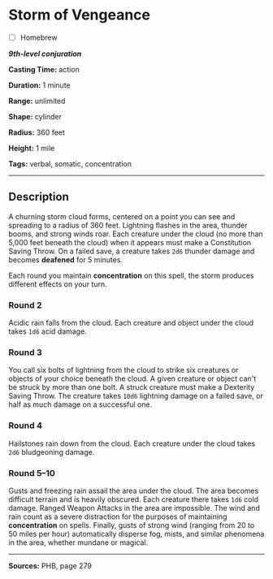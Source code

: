 # Storm of Vengeance

- [ ] Homebrew

***9th-level conjuration***

**Casting Time:** action

**Duration:** 1 minute

**Range:** unlimited

**Shape:** cylinder

**Radius:** 360 feet

**Height:** 1 mile

**Tags:** verbal, somatic, concentration

---

## Description
A churning storm cloud forms, centered on a point you can see and spreading to a radius of 360 feet.
Lightning flashes in the area, thunder booms, and strong winds roar.
Each creature under the cloud (no more than 5,000 feet beneath the cloud) when it appears must make a Constitution Saving Throw.
On a failed save, a creature takes `2d6` thunder damage and becomes **deafened** for 5 minutes.

Each round you maintain **concentration** on this spell, the storm produces different effects on your turn.

### Round 2
Acidic rain falls from the cloud.
Each creature and object under the cloud takes `1d6` acid damage.

### Round 3
You call six bolts of lightning from the cloud to strike six creatures or objects of your choice beneath the cloud.
A given creature or object can't be struck by more than one bolt.
A struck creature must make a Dexterity Saving Throw.
The creature takes `10d6` lightning damage on a failed save, or half as much damage on a successful one.

### Round 4
Hailstones rain down from the cloud.
Each creature under the cloud takes `2d6` bludgeoning damage.

### Round 5–10
Gusts and freezing rain assail the area under the cloud.
The area becomes difficult terrain and is heavily obscured.
Each creature there takes `1d6` cold damage.
Ranged Weapon Attacks in the area are impossible.
The wind and rain count as a severe distraction for the purposes of maintaining **concentration** on spells.
Finally, gusts of strong wind (ranging from 20 to 50 miles per hour) automatically disperse fog, mists, and similar phenomena in the area, whether mundane or magical.

---

**Sources:** PHB, page 279
